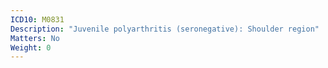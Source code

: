 ```yaml
---
ICD10: M0831
Description: "Juvenile polyarthritis (seronegative): Shoulder region"
Matters: No
Weight: 0
---
```

